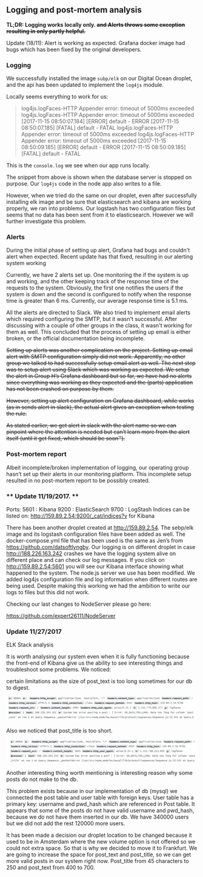 Logging and post-mortem analysis
--------------------------------

**TL;DR: Logging works locally only. ~~and Alerts throws some exception resulting in only partly helpful.~~**

Update (18/11): Alert is working as expected. Grafana docker image had bugs which has been fixed by the original developers.


### **Logging**
We successfully installed the image `subp/elk` on our Digital Ocean droplet, and the api has been updated to implement the `log4js` module. 

Locally seems everything to work for us:

>  log4js.logFaces-HTTP Appender error: timeout of 5000ms exceeded
> log4js.logFaces-HTTP Appender error: timeout of 5000ms exceeded
> [2017-11-15 08:50:07.184] [ERROR] default - ERROR [2017-11-15
> 08:50:07.185] [FATAL] default - FATAL log4js.logFaces-HTTP Appender
> error: timeout of 5000ms exceeded log4js.logFaces-HTTP Appender error:
> timeout of 5000ms exceeded [2017-11-15 08:50:09.185] [ERROR] default -
> ERROR [2017-11-15 08:50:09.185] [FATAL] default - FATAL


This is the `console.log` we see when our app runs locally. 

The snippet from above  is shown when the database server is stopped on purpose. Our `log4js` code in the node app also writes to a file. 

However, when we tried do the same on our droplet, even after successfully installing elk image and be sure that elasticsearch and kibana are working properly, we ran into problems. Our logstash has two configuration files but seems that no data has been sent from it to elasticsearch. However we will further investigate this problem.

### **Alerts**

During the initial phase of setting up alert, Grafana had bugs and couldn't alert when expected. Recent update has that fixed, resulting in our alerting system working

Currently, we have 2 alerts set up. One monitoring the if the system is up and working, and the other keeping track of the response time of the requests to the system. Obviously, the first one notifies the users if the system is down and the second is configured to notify when the response time is greater than 6 ms. Currently, our average response time is 5.1 ms.

All the alerts are directed to Slack. We also tried to implement email alerts which required configuring the SMTP, but it wasn't successful. After discussing with a couple of other groups in the class, it wasn't working for them as well. This concluded that the process of setting up email is either broken, or the official documentation being incomplete.

~~Setting up alerts was another complication on the project. Setting up email alert with SMTP configuration simply did not work. Apparently, no other group we talked to had successfully setup email alert as well. The next step was to setup alert using Slack which was working as expected. We setup the alert in Group H’s Grafana dashboard but so far, we have had no alerts since everything was working as they expected and the (parts) application has not been crashed on purpose by them.~~

~~However, setting up alert configuration on Grafana dashboard, while works (as in sends alert in slack), the actual alert gives an exception when testing the rule.~~

~~As stated earlier, we get alert in slack with the alert name so we can pinpoint where the attention is needed but can’t learn more from the alert itself (until it get fixed, which should be soon™).~~ 



### **Post-mortem report**
Albeit incomplete/broken implementation of logging, our operating group hasn’t set up their alerts in our monitoring platform. This incomplete setup resulted in no post-mortem report to be possibly created.


### ** Update 11/19/2017. **

Ports:
5601 : Kibana
9200 : ElasticSearch
9700 : LogStash
Indices can be listed on: http://159.89.2.54:9200/_cat/indices?v for Kibana



There has been another droplet created at http://159.89.2.54. The sebp/elk image and its logstash configuration files have been added as well. The docker-compose.yml file that has been used is the same as Jen’s from https://github.com/datsoftlyngby. Our logging is on different droplet in case http://188.226.163.242 crashes we have the logging system alive on different place and can check our log messages. If you click on http://159.89.2.54:5601 you will see our Kibana interface showing what happened to the system. 
The node.js server we use  has been modified. We added log4js configuration file and log information when different routes are being used. Despite making this working we had the ambition to write our logs to files but this did not work. 

Checking our last changes to NodeServer please go here:

https://github.com/expert26111/NodeServer

### **Update 11/27/2017**
ELK Stack analysis

It is worth analysing our system even when it is fully functioning because the front-end of Kibana give us the ability to see interesting things and troubleshoot some problems.
We noticed:

certain limitations as the size of post_text is too long sometimes for our db to digest.

![](https://github.com/shrestaz/TechNews-LSD/blob/master/post_text.png)

Also we noticed that post_title is too short.

![](https://github.com/shrestaz/TechNews-LSD/blob/master/post_title.png)

Another interesting thing worth mentioning is interesting reason why some posts do not make to the db.

This problem exists because in our implementation of db (mysql) we connected the post table and user table with foreign keys. User table has a primary key: username and pwd_hash which are referenced in Post table. It appears that some of the posts do not have valid username and pwd_hash, because we do not have them inserted in our db. We have 340000 users but we did not add the rest 120000 more users. 


It has been made a decision our droplet location to be changed because it used to be in Amsterdam where the new volume option is not offered so we could not extra space. So that is why we decided to move it to Frankfurt.
We are going to increase the space for post_text and post_title, so we can get more valid posts in our system right now. Post_title from 45 characters to 250 and post_text from 400 to 700. 


  



